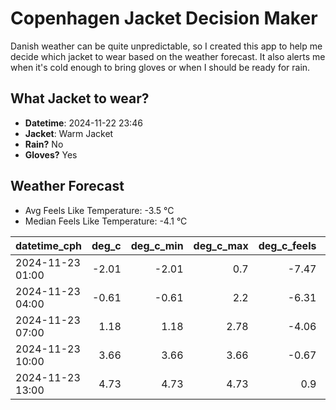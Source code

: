 
# Copenhagen Jacket Decision Maker

Danish weather can be quite unpredictable, so I created this app to help me decide which jacket to wear based on the weather forecast. 
It also alerts me when it's cold enough to bring gloves or when I should be ready for rain.

## What Jacket to wear?

- **Datetime**: 2024-11-22 23:46
- **Jacket**: Warm Jacket
- **Rain?** No
- **Gloves?** Yes

## Weather Forecast
- Avg Feels Like Temperature: -3.5 °C
- Median Feels Like Temperature: -4.1 °C

| datetime_cph     |   deg_c |   deg_c_min |   deg_c_max |   deg_c_feels | weather   | wind   | rain   |
|:-----------------|--------:|------------:|------------:|--------------:|:----------|:-------|:-------|
| 2024-11-23 01:00 |   -2.01 |       -2.01 |        0.7  |         -7.47 | Clouds    | Medium | None   |
| 2024-11-23 04:00 |   -0.61 |       -0.61 |        2.2  |         -6.31 | Clouds    | High   | None   |
| 2024-11-23 07:00 |    1.18 |        1.18 |        2.78 |         -4.06 | Clouds    | High   | None   |
| 2024-11-23 10:00 |    3.66 |        3.66 |        3.66 |         -0.67 | Clear     | High   | None   |
| 2024-11-23 13:00 |    4.73 |        4.73 |        4.73 |          0.9  | Clouds    | Medium | None   |
        